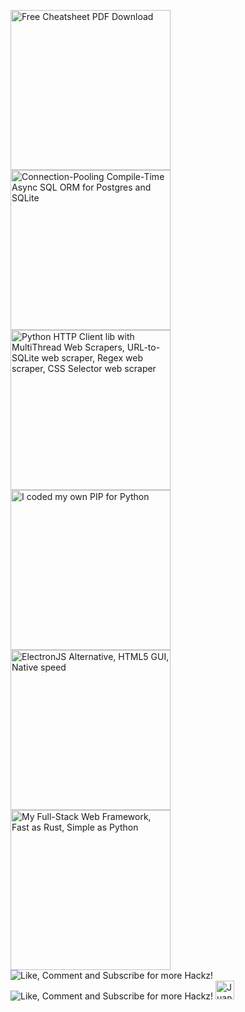 [<img src="https://raw.githubusercontent.com/juancarlospaco/juancarlospaco/master/cheatsheet-pdf.png" width="256" height="256" title="Free Cheatsheet PDF Download">](https://www.overleaf.com/read/svnxffsjvscy "Free Cheatsheet PDF Download")
[<img src="https://raw.githubusercontent.com/juancarlospaco/juancarlospaco/master/gatabase.png" width="256" height="256" title="Connection-Pooling Compile-Time Async SQL ORM for Postgres and SQLite">](https://github.com/juancarlospaco/nim-gatabase#gatabase)
[<img src="https://raw.githubusercontent.com/juancarlospaco/juancarlospaco/master/ftr.png" width="256" height="256" title="Python HTTP Client lib with MultiThread Web Scrapers, URL-to-SQLite web scraper, Regex web scraper, CSS Selector web scraper">](https://github.com/juancarlospaco/faster-than-requests#faster-than-requests)
[<img src="https://raw.githubusercontent.com/juancarlospaco/juancarlospaco/master/pypypy.jpg" width="256" height="256" title="I coded my own PIP for Python">](https://github.com/juancarlospaco/plz#plz)
[<img src="https://raw.githubusercontent.com/juancarlospaco/juancarlospaco/master/webgui.png" width="256" height="256" title="ElectronJS Alternative, HTML5 GUI, Native speed">](https://juancarlospaco.github.io/webgui)
[<img src="https://raw.githubusercontent.com/juancarlospaco/juancarlospaco/master/sticker.png" width="256" height="256" title="My Full-Stack Web Framework, Fast as Rust, Simple as Python">](https://nimwc.org)
![](https://github-readme-stats.vercel.app/api?username=juancarlospaco&show_icons=true&line_height=15 "Like, Comment and Subscribe for more Hackz!")
![](https://visitor-badge.glitch.me/badge?page_id=juancarlospaco.juancarlospaco "Like, Comment and Subscribe for more Hackz!")
<a href="https://dev.to/juancarlospaco">
  <img src="https://d2fltix0v2e0sb.cloudfront.net/dev-badge.svg" alt="Juan Carlos DEV Profile" height="30" width="30">
</a>
